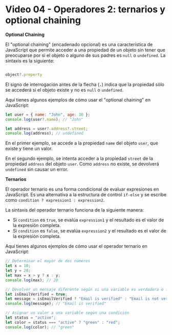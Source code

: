 # Video 04 - Operadores 2: ternarios y optional chaining

**Optional Chaining**

El "optional chaining" (encadenado opcional) es una característica de JavaScript que permite acceder a una propiedad de un objeto sin tener que preocuparse por si el objeto o alguno de sus padres es `null` o `undefined`. La sintaxis es la siguiente:

```jsx

object?.property
```

El signo de interrogación antes de la flecha (**`.`**) indica que la propiedad sólo se accederá si el objeto existe y no es `null` o `undefined`.

Aquí tienes algunos ejemplos de cómo usar el "optional chaining" en JavaScript:

```jsx
let user = { name: "John", age: 30 };
console.log(user?.name); // "John"

let address = user?.address?.street;
console.log(address); // undefined
```

En el primer ejemplo, se accede a la propiedad `name` del objeto `user`, que existe y tiene un valor.

En el segundo ejemplo, se intenta acceder a la propiedad `street` de la propiedad `address` del objeto `user`. Como `address` no existe, se devolverá `undefined` sin causar un error.

**Ternarios**

El operador ternario es una forma condicional de evaluar expresiones en JavaScript. Es una alternativa a la estructura de control `if-else` y se escribe como `condition ? expression1 : expression2`.

La sintaxis del operador ternario funciona de la siguiente manera:

- Si `condition` es `true`, se evalúa `expression1` y el resultado es el valor de la expresión completa.
- Si `condition` es `false`, se evalúa `expression2` y el resultado es el valor de la expresión completa.

Aquí tienes algunos ejemplos de cómo usar el operador ternario en JavaScript:

```jsx
// Determinar el mayor de dos números
let x = 10;
let y = 20;
let max = x > y ? x : y;
console.log(max); // 20

// Devolver un mensaje diferente según si una variable es verdadera o falsa
let isEmailVerified = true;
let message = isEmailVerified ? "Email is verified" : "Email is not verified";
console.log(message); // "Email is verified"

// Asignar un valor a una variable según una condición
let status = "active";
let color = status === "active" ? "green" : "red";
console.log(color); // "green"
```
